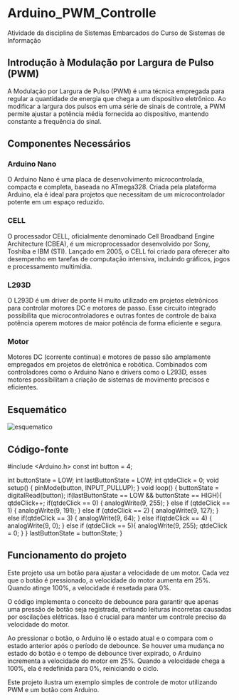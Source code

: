 # Arduino_PWM_Controlle
Atividade da disciplina de Sistemas Embarcados do Curso de Sistemas de Informação

## Introdução à Modulação por Largura de Pulso (PWM)
A Modulação por Largura de Pulso (PWM) é uma técnica empregada para regular a quantidade de energia que chega a um dispositivo eletrônico. Ao modificar a largura dos pulsos em uma série de sinais de controle, a PWM permite ajustar a potência média fornecida ao dispositivo, mantendo constante a frequência do sinal.

## Componentes Necessários
### Arduino Nano
O Arduino Nano é uma placa de desenvolvimento microcontrolada, compacta e completa, baseada no ATmega328. Criada pela plataforma Arduino, ela é ideal para projetos que necessitam de um microcontrolador potente em um espaço reduzido.

### CELL
O processador CELL, oficialmente denominado Cell Broadband Engine Architecture (CBEA), é um microprocessador desenvolvido por Sony, Toshiba e IBM (STI). Lançado em 2005, o CELL foi criado para oferecer alto desempenho em tarefas de computação intensiva, incluindo gráficos, jogos e processamento multimídia.


### L293D
O L293D é um driver de ponte H muito utilizado em projetos eletrônicos para controlar motores DC e motores de passo. Esse circuito integrado possibilita que microcontroladores e outras fontes de controle de baixa potência operem motores de maior potência de forma eficiente e segura.


### Motor
Motores DC (corrente contínua) e motores de passo são amplamente empregados em projetos de eletrônica e robótica. Combinados com controladores como o Arduino Nano e drivers como o L293D, esses motores possibilitam a criação de sistemas de movimento precisos e eficientes.

## Esquemático
![esquematico](https://github.com/fdalvesco/Arduino_PWM_Controlle/assets/101358513/b667168b-6b06-4547-baa2-b87c368c0d2f)

## Código-fonte
    
#include <Arduino.h>
const int button = 4;

int buttonState = LOW;
int lastButtonState = LOW;
int qtdeClick = 0;
void setup() {
  pinMode(button, INPUT_PULLUP);
}
void loop() {
  buttonState = digitalRead(button);
  if(lastButtonState == LOW && buttonState == HIGH){
    qtdeClick++;
    if(qtdeClick == 0) {
      analogWrite(9, 255);
    } else if (qtdeClick == 1) {
      analogWrite(9, 191);
    } else if (qtdeClick == 2) {
      analogWrite(9, 127);
    } else if(qtdeClick == 3) {
      analogWrite(9, 64);
    } else if(qtdeClick == 4) {
      analogWrite(9, 0);
    } else if (qtdeClick == 5){
      analogWrite(9, 255);
      qtdeClick = 0;
    }
  }
  lastButtonState = buttonState;
}

## Funcionamento do projeto
Este projeto usa um botão para ajustar a velocidade de um motor. Cada vez que o botão é pressionado, a velocidade do motor aumenta em 25%. Quando atinge 100%, a velocidade é resetada para 0%.

O código implementa o conceito de debounce para garantir que apenas uma pressão de botão seja registrada, evitando leituras incorretas causadas por oscilações elétricas. Isso é crucial para manter um controle preciso da velocidade do motor.

Ao pressionar o botão, o Arduino lê o estado atual e o compara com o estado anterior após o período de debounce. Se houver uma mudança no estado do botão e o tempo de debounce tiver expirado, o Arduino incrementa a velocidade do motor em 25%. Quando a velocidade chega a 100%, ela é redefinida para 0%, reiniciando o ciclo.

Este projeto ilustra um exemplo simples de controle de motor utilizando PWM e um botão com Arduino.

